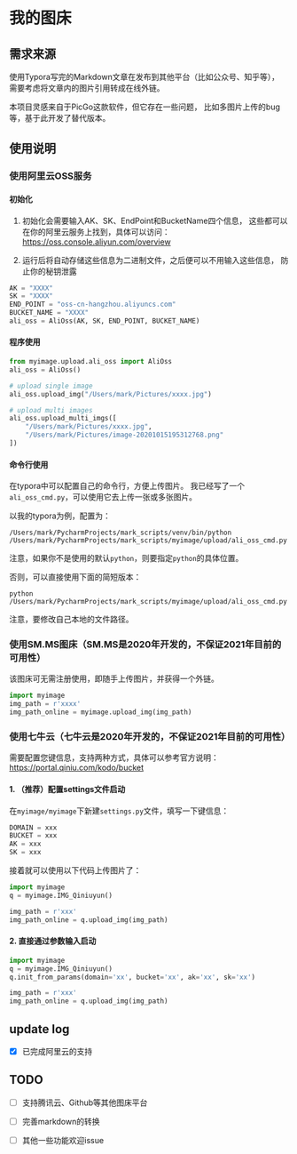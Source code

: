 # 我的图床

## 需求来源
使用Typora写完的Markdown文章在发布到其他平台（比如公众号、知乎等），
需要考虑将文章内的图片引用转成在线外链。

本项目灵感来自于PicGo这款软件，但它存在一些问题，
比如多图片上传的bug等，基于此开发了替代版本。

## 使用说明
### 使用阿里云OSS服务
#### 初始化
1. 初始化会需要输入AK、SK、EndPoint和BucketName四个信息，
这些都可以在你的阿里云服务上找到，具体可以访问：
https://oss.console.aliyun.com/overview

2. 运行后将自动存储这些信息为二进制文件，之后便可以不用输入这些信息，
防止你的秘钥泄露

```python    
AK = "XXXX"
SK = "XXXX"
END_POINT = "oss-cn-hangzhou.aliyuncs.com"
BUCKET_NAME = "XXXX"
ali_oss = AliOss(AK, SK, END_POINT, BUCKET_NAME)
```

#### 程序使用
```python
from myimage.upload.ali_oss import AliOss
ali_oss = AliOss()

# upload single image
ali_oss.upload_img("/Users/mark/Pictures/xxxx.jpg")

# upload multi images
ali_oss.upload_multi_imgs([
    "/Users/mark/Pictures/xxxx.jpg",
    "/Users/mark/Pictures/image-20201015195312768.png"
])
```
#### 命令行使用
在typora中可以配置自己的命令行，方便上传图片。
我已经写了一个`ali_oss_cmd.py`，可以使用它去上传一张或多张图片。

以我的typora为例，配置为：
```shell script
/Users/mark/PycharmProjects/mark_scripts/venv/bin/python /Users/mark/PycharmProjects/mark_scripts/myimage/upload/ali_oss_cmd.py
```
注意，如果你不是使用的默认`python`，则要指定`python`的具体位置。

否则，可以直接使用下面的简短版本：
```shell script
python /Users/mark/PycharmProjects/mark_scripts/myimage/upload/ali_oss_cmd.py
```

注意，要修改自己本地的文件路径。

### 使用SM.MS图床（SM.MS是2020年开发的，不保证2021年目前的可用性）
该图床可无需注册使用，即随手上传图片，并获得一个外链。

```python
import myimage
img_path = r'xxxx'
img_path_online = myimage.upload_img(img_path)
```

### 使用七牛云（七牛云是2020年开发的，不保证2021年目前的可用性）
需要配置您键信息，支持两种方式，具体可以参考官方说明：https://portal.qiniu.com/kodo/bucket

#### 1. （推荐）配置settings文件启动
在`myimage/myimage`下新建`settings.py`文件，填写一下键信息：
```python
DOMAIN = xxx
BUCKET = xxx
AK = xxx
SK = xxx
```

接着就可以使用以下代码上传图片了：
```python
import myimage
q = myimage.IMG_Qiniuyun()

img_path = r'xxx'
img_path_online = q.upload_img(img_path)
```
#### 2. 直接通过参数输入启动
```python
import myimage
q = myimage.IMG_Qiniuyun()
q.init_from_params(domain='xx', bucket='xx', ak='xx', sk='xx')

img_path = r'xxx'
img_path_online = q.upload_img(img_path)
```

## update log
- [x] 已完成阿里云的支持  

## TODO
- [ ] 支持腾讯云、Github等其他图床平台
- [ ] 完善markdown的转换
- [ ] 其他一些功能欢迎issue

